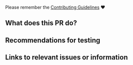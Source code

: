 Please remember the [Contributing Guidelines](https://WhiteRabbitTheWorldIsYours/dashboard/blob/master/CONTRIBUTION.md) :heart:

## What does this PR do?

<!-- Concise description of what this PR achieves, including any context. -->

## Recommendations for testing

<!-- Tips for testing this PR, or anything you want to bring special attention to. -->

## Links to relevant issues or information

<!-- Link to relevant issues, comments, etc. -->
